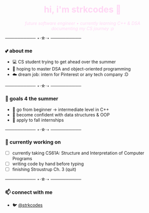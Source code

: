<h1 align="center"><span style="color:#ffd6f4;">hi, i'm strkcodes 🌸</span></h1>

<p align="center">
  <em><span style="color:#ffd6f4;">future software engineer • currently learning C++ & DSA</span></em><br>
  <em><span style="color:#ffd6f4;">documenting my CS journey :p</span></em>
</p>

────────── ⋆⋅☆⋅⋆ ──────────

### 💕 about me
- 💻 CS student trying to get ahead over the summer  
- 🎀 hoping to master DSA and object-oriented programming  
- ☁️ dream job: intern for Pinterest or any tech company :D  

────────── ⋆⋅☆⋅⋆ ──────────

### 🍓 goals 4 the summer
- 🐚 go from beginner → intermediate level in C++  
- 🍒 become confident with data structures & OOP   
- 💌 apply to fall internships  

────────── ⋆⋅☆⋅⋆ ──────────

### 🤍 currently working on

- [ ] currently taking CS61A: Structure and Interpretation of Computer Programs 
- [ ] writing code by hand before typing
- [ ] finishing Stroustrup Ch. 3  (quit)

────────── ⋆⋅☆⋅⋆ ──────────

### 📫 connect with me
- 🐦 [@strkcodes](https://twitter.com/strkcodes)
